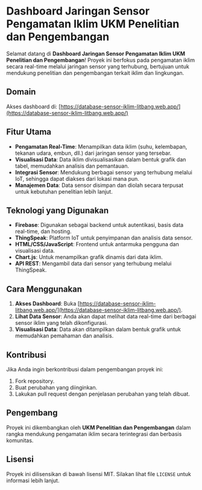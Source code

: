 # Dashboard Jaringan Sensor Pengamatan Iklim UKM Penelitian dan Pengembangan

Selamat datang di **Dashboard Jaringan Sensor Pengamatan Iklim UKM Penelitian dan Pengembangan**! Proyek ini berfokus pada pengamatan iklim secara real-time melalui jaringan sensor yang terhubung, bertujuan untuk mendukung penelitian dan pengembangan terkait iklim dan lingkungan.

## Domain
Akses dashboard di: [https://database-sensor-iklim-litbang.web.app/](https://database-sensor-iklim-litbang.web.app/)

## Fitur Utama
- **Pengamatan Real-Time**: Menampilkan data iklim (suhu, kelembapan, tekanan udara, embun, dll.) dari jaringan sensor yang tersebar.
- **Visualisasi Data**: Data iklim divisualisasikan dalam bentuk grafik dan tabel, memudahkan analisis dan pemantauan.
- **Integrasi Sensor**: Mendukung berbagai sensor yang terhubung melalui IoT, sehingga dapat diakses dari lokasi mana pun.
- **Manajemen Data**: Data sensor disimpan dan diolah secara terpusat untuk kebutuhan penelitian lebih lanjut.

## Teknologi yang Digunakan
- **Firebase**: Digunakan sebagai backend untuk autentikasi, basis data real-time, dan hosting.
- **ThingSpeak**: Platform IoT untuk penyimpanan dan analisis data sensor.
- **HTML/CSS/JavaScript**: Frontend untuk antarmuka pengguna dan visualisasi data.
- **Chart.js**: Untuk menampilkan grafik dinamis dari data iklim.
- **API REST**: Mengambil data dari sensor yang terhubung melalui ThingSpeak.

## Cara Menggunakan
1. **Akses Dashboard**: Buka [https://database-sensor-iklim-litbang.web.app/](https://database-sensor-iklim-litbang.web.app/).
2. **Lihat Data Sensor**: Anda akan dapat melihat data real-time dari berbagai sensor iklim yang telah dikonfigurasi.
3. **Visualisasi Data**: Data akan ditampilkan dalam bentuk grafik untuk memudahkan pemahaman dan analisis.

## Kontribusi
Jika Anda ingin berkontribusi dalam pengembangan proyek ini:
1. Fork repository.
2. Buat perubahan yang diinginkan.
3. Lakukan pull request dengan penjelasan perubahan yang telah dibuat.

## Pengembang
Proyek ini dikembangkan oleh **UKM Penelitian dan Pengembangan** dalam rangka mendukung pengamatan iklim secara terintegrasi dan berbasis komunitas.

## Lisensi
Proyek ini dilisensikan di bawah lisensi MIT. Silakan lihat file `LICENSE` untuk informasi lebih lanjut.
